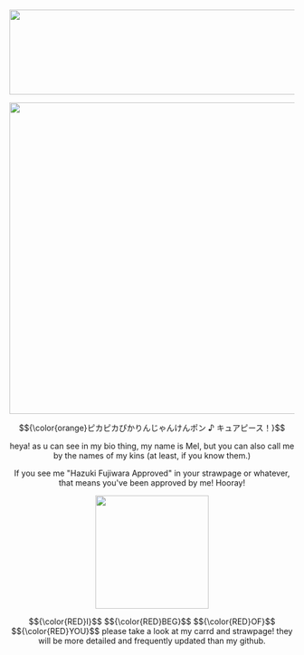 # 
<p align="center"> <img src="https://64.media.tumblr.com/d6893871b4f2c9a500835e9c6b49e9cf/30b158152b64b0f7-04/s400x600/9238ccc8a7a052b080de44b63569afe5b8f7f810.pnj"width="800"   height="150">
<p align="center"> <img src="https://64.media.tumblr.com/e3f5d6724ad37f07b7bc37b5aeb4b21c/31cef3a2c2d67941-31/s2048x3072/87fe4cc8b32212f3301b6642ecbf4ef50117ef4d.pnj"width="700" height="550">

<p align="center"> $${\color{orange}ピカピカぴかりんじゃんけんポン ♪ キュアピース！}$$
<p align="center"> heya! as u can see in my bio thing, my name is Mel, but you can also call me by the names of my kins (at least, if you know them.)

<p align="center"> If you see me "Hazuki Fujiwara Approved" in your strawpage or whatever, that means you've been approved by me! Hooray!

<p align="center"> <img src="https://media1.tenor.com/m/wTAUy1ic8Q8AAAAC/ongezellig-mymy.gif"width="200"   height="200">

<p align="center"> $${\color{RED}I}$$  $${\color{RED}BEG}$$  $${\color{RED}OF}$$  $${\color{RED}YOU}$$ please take a look at my carrd and strawpage! they will be more detailed and frequently updated than my github.

